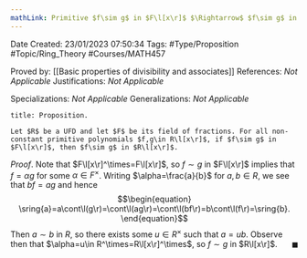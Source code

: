 ```yaml
---
mathLink: Primitive $f\sim g$ in $F\l[x\r]$ $\Rightarrow$ $f\sim g$ in $R\l[x\r]$
---
```


<div class="topSpace"></div>

Date Created: 23/01/2023 07:50:34
Tags: #Type/Proposition #Topic/Ring_Theory #Courses/MATH457

Proved by: [[Basic properties of divisibility and associates]]
References: _Not Applicable_
Justifications: _Not Applicable_

Specializations: _Not Applicable_
Generalizations: _Not Applicable_

``` ad-Proposition
title: Proposition.

Let $R$ be a UFD and let $F$ be its field of fractions. For all non-constant primitive polynomials $f,g\in R\l[x\r]$, if $f\sim g$ in $F\l[x\r]$, then $f\sim g$ in $R\l[x\r]$.

```

_Proof_. Note that $F\l[x\r]^\times=F\l[x\r]$, so $f\sim g$ in $F\l[x\r]$ implies that $f=\alpha g$ for some $\alpha\in F^\times$. Writing $\alpha=\frac{a}{b}$ for $a,b\in R$, we see that $bf=ag$ and hence
$$\begin{equation}
    \sring{a}=a\cont\l(g\r)=\cont\l(ag\r)=\cont\l(bf\r)=b\cont\l(f\r)=\sring{b}.
\end{equation}$$
Then $a\sim b$ in $R$, so there exists some $u\in R^\times$ such that $a=ub$. Observe then that $\alpha=u\in R^\times=R\l[x\r]^\times$, so $f\sim g$ in $R\l[x\r]$.<span style="float:right;">$\blacksquare$</span>
